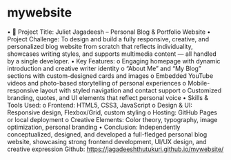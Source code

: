 # mywebsite
•	🔗 Project Title: Juliet Jagadeesh – Personal Blog & Portfolio Website
•	Project Challenge:
To design and build a fully responsive, creative, and personalized blog website from scratch that reflects individuality, showcases writing styles, and supports multimedia content — all handled by a single developer.
•	Key Features:
o	Engaging homepage with dynamic introduction and creative writer identity
o	“About Me” and “My Blog” sections with custom-designed cards and images
o	Embedded YouTube videos and photo-based storytelling of personal experiences
o	Mobile-responsive layout with styled navigation and contact support
o	Customized branding, quotes, and UI elements that reflect personal voice
•	Skills & Tools Used:
o	Frontend: HTML5, CSS3, JavaScript
o	Design & UI: Responsive design, Flexbox/Grid, custom styling
o	Hosting: GitHub Pages or local deployment
o	Creative Elements: Color theory, typography, image optimization, personal branding
•	Conclusion:
Independently conceptualized, designed, and developed a full-fledged personal blog website, showcasing strong frontend development, UI/UX design, and creative expression
Github: https://jagadeeshthutukuri.github.io/mywebsite/

